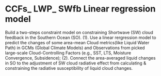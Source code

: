 # CCFs_ LWP_ SWfb Linear regression model
Build a two-steps constraint model on constraining Shortwave (SW) cloud feedback in the Southern Ocean (SO). 
(1). Use a linear rergression model to predict the changes of some area-mean Cloud metrics(like Liquid Water Path) in GCMs (Global Climate Models) and Observations from picked large-scale Cloud-Controlling Factors (e.g., SST, LTS, Moisture Convergence, Subsidence); 
(2). Connect the area-averaged liquid changes in SO to the adjustment of SW cloud radiative effect from calculating & constraining the radiative susceptibility of liquid cloud changes.

